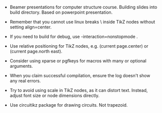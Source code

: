 - Beamer presentations for computer structure course. Building slides into build directory. Based on powerpoint presentation.

- Remember that you cannot use linux breaks \\ inside TikZ nodes without setting align=center.

- If you need to build for debug, use -interaction=nonstopmode .

- Use relative positioning for TikZ nodes, e.g. (current page.center) or (current page.north east).

- Consider using xparse or pgfkeys for macros with many or optional arguments.

- When you claim successful compilation, ensure the log doesn't show any real errors.

- Try to avoid using scale in TikZ nodes, as it can distort text. Instead, adjust font size or node dimensions directly.

- Use circuitikz package for drawing circuits. Not trapezoid.